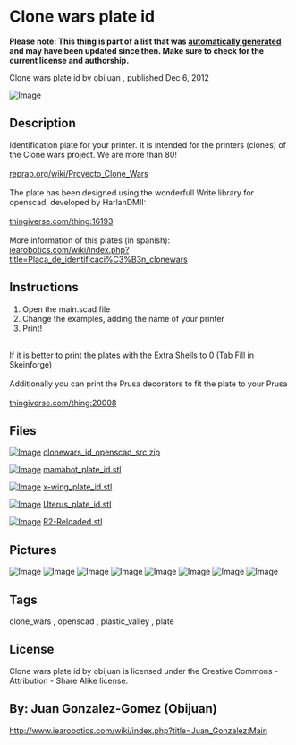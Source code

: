 Clone wars plate id
===============
**Please note: This thing is part of a list that was [automatically generated](https://github.com/carlosgs/export-things) and may have been updated since then. Make sure to check for the current license and authorship.**  

Clone wars plate id  by obijuan , published Dec 6, 2012

![Image](img/DSC01905_display_large.jpg)

Description
--------
Identification plate for your printer. It is intended for the printers (clones) of the Clone wars project. We are more than 80!<br />
<br />
<a href="http://www.reprap.org/wiki/Proyecto_Clone_Wars" target="_blank" rel="nofollow">reprap.org/wiki/Proyecto_Clone_Wars</a><br />
<br />
The plate has been designed using the wonderfull Write library for openscad, developed by HarlanDMII:<br />
<br />
<a href="http://www.thingiverse.com/thing:16193" target="_blank" rel="nofollow">thingiverse.com/thing:16193</a><br />
<br />
More information of this plates (in spanish):<br />
<a href="http://www.iearobotics.com/wiki/index.php?title=Placa_de_identificaci%C3%B3n_clonewars" target="_blank" rel="nofollow">iearobotics.com/wiki/index.php?title=Placa_de_identificaci%C3%B3n_clonewars</a>

Instructions
--------
1) Open the main.scad file<br />
2) Change the examples, adding the name of your printer<br />
3) Print!<br />
<br />
If it is better to print the plates with the Extra Shells to 0 (Tab Fill in Skeinforge)<br />
<br />
Additionally you can print the Prusa decorators to fit the plate to your Prusa<br />
<br />
<a href="http://www.thingiverse.com/thing:20008" target="_blank" rel="nofollow">thingiverse.com/thing:20008</a>

Files
--------
[![Image](img/Gears_preview_tinycard.jpg)](clonewars_id_openscad_src.zip)
 [ clonewars_id_openscad_src.zip](clonewars_id_openscad_src.zip)  

[![Image](img/mamabot_plate_id_preview_tinycard.jpg)](mamabot_plate_id.stl)
 [ mamabot_plate_id.stl](mamabot_plate_id.stl)  

[![Image](img/x-wing_plate_id_preview_tinycard.jpg)](x-wing_plate_id.stl)
 [ x-wing_plate_id.stl](x-wing_plate_id.stl)  

[![Image](img/Uterus_plate_id_preview_tinycard.jpg)](Uterus_plate_id.stl)
 [ Uterus_plate_id.stl](Uterus_plate_id.stl)  

[![Image](img/R2-Reloaded_preview_tinycard.jpg)](R2-Reloaded.stl)
 [ R2-Reloaded.stl](R2-Reloaded.stl)  



Pictures
--------
![Image](img/DSC01906_display_large.jpg)
![Image](img/DSC01907_display_large.jpg)
![Image](img/R2_reloaded_id_display_large.jpg)
![Image](img/R2-Reloaded_display_large.jpg)
![Image](img/mamabot_plate_id_display_large.jpg)
![Image](img/Uterus_plate_id_display_large.jpg)
![Image](img/x-wing_plate_id_display_large.jpg)
![Image](img/la_foto_display_large.jpg)


Tags
--------
clone_wars , openscad , plastic_valley , plate  

  

License
--------
Clone wars plate id by obijuan is licensed under the Creative Commons - Attribution - Share Alike license.  



By: Juan Gonzalez-Gomez (Obijuan)
--------
<http://www.iearobotics.com/wiki/index.php?title=Juan_Gonzalez:Main>